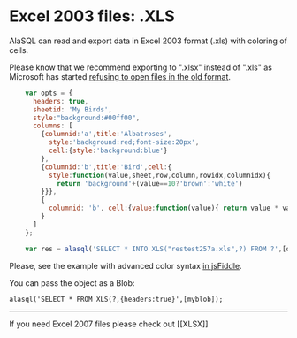 # Excel 2003 files: .XLS

AlaSQL can read and export data in Excel 2003 format (.xls) with coloring of cells.

Please know that we recommend exporting to ".xlsx" instead of ".xls" as Microsoft has started [refusing to open files in the old format](http://www.infoworld.com/article/3098898/microsoft-windows/excel-refusing-to-open-files-blame-the-kb-3115322-3115262-security-updates.html).


```js
    var opts = {
      headers: true,
      sheetid: 'My Birds',
      style:"background:#00ff00",
      columns: [
        {columnid:'a',title:'Albatroses',
          style:'background:red;font-size:20px',
          cell:{style:'background:blue'}
        },
        {columnid:'b',title:'Bird',cell:{
          style:function(value,sheet,row,column,rowidx,columnidx){
            return 'background'+(value==10?'brown':'white')
        }}},
        { 
          columnid: 'b', cell:{value:function(value){ return value * value}}
        }
      ]
    };

    var res = alasql('SELECT * INTO XLS("restest257a.xls",?) FROM ?',[opts,data]); 

```
Please, see the example with advanced color syntax [in jsFiddle](http://jsfiddle.net/agershun/95j0txwx/2/).

You can pass the object as a Blob:

    alasql('SELECT * FROM XLS(?,{headers:true}',[myblob]);
----

If you need Excel 2007 files please check out [[XLSX]]